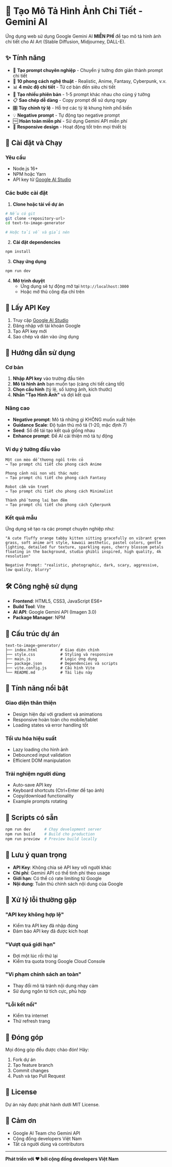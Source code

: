 # 🎨 Tạo Mô Tả Hình Ảnh Chi Tiết - Gemini AI

Ứng dụng web sử dụng Google Gemini AI **MIỄN PHÍ** để tạo mô tả hình ảnh chi tiết cho AI Art (Stable Diffusion, Midjourney, DALL-E).

## ✨ Tính năng

- 🎯 **Tạo prompt chuyên nghiệp** - Chuyển ý tưởng đơn giản thành prompt chi tiết
- 🎨 **10 phong cách nghệ thuật** - Realistic, Anime, Fantasy, Cyberpunk, v.v.
- 📊 **4 mức độ chi tiết** - Từ cơ bản đến siêu chi tiết
- 🔄 **Tạo nhiều phiên bản** - 1-5 prompt khác nhau cho cùng ý tưởng
- 📋 **Sao chép dễ dàng** - Copy prompt để sử dụng ngay
- 🎛️ **Tùy chỉnh tỷ lệ** - Hỗ trợ các tỷ lệ khung hình phổ biến
- 💡 **Negative prompt** - Tự động tạo negative prompt
- 🆓 **Hoàn toàn miễn phí** - Sử dụng Gemini API miễn phí
- 📱 **Responsive design** - Hoạt động tốt trên mọi thiết bị

## 🚀 Cài đặt và Chạy

### Yêu cầu
- Node.js 16+ 
- NPM hoặc Yarn
- API key từ [Google AI Studio](https://aistudio.google.com/app/apikey)

### Các bước cài đặt

1. **Clone hoặc tải về dự án**
```bash
# Nếu có git
git clone <repository-url>
cd text-to-image-generator

# Hoặc tải về và giải nén
```

2. **Cài đặt dependencies**
```bash
npm install
```

3. **Chạy ứng dụng**
```bash
npm run dev
```

4. **Mở trình duyệt**
   - Ứng dụng sẽ tự động mở tại `http://localhost:3000`
   - Hoặc mở thủ công địa chỉ trên

## 🔑 Lấy API Key

1. Truy cập [Google AI Studio](https://aistudio.google.com/app/apikey)
2. Đăng nhập với tài khoản Google
3. Tạo API key mới
4. Sao chép và dán vào ứng dụng

## 📖 Hướng dẫn sử dụng

### Cơ bản
1. **Nhập API key** vào trường đầu tiên
2. **Mô tả hình ảnh** bạn muốn tạo (càng chi tiết càng tốt)
3. **Chọn cấu hình** (tỷ lệ, số lượng ảnh, kích thước)
4. **Nhấn "Tạo Hình Ảnh"** và đợi kết quả

### Nâng cao
- **Negative prompt**: Mô tả những gì KHÔNG muốn xuất hiện
- **Guidance Scale**: Độ tuân thủ mô tả (1-20, mặc định 7)
- **Seed**: Số để tái tạo kết quả giống nhau
- **Enhance prompt**: Để AI cải thiện mô tả tự động

### Ví dụ ý tưởng đầu vào
```
Một con mèo dễ thương ngồi trên cỏ
→ Tạo prompt chi tiết cho phong cách Anime

Phong cảnh núi non với thác nước  
→ Tạo prompt chi tiết cho phong cách Fantasy

Robot cầm ván trượt
→ Tạo prompt chi tiết cho phong cách Minimalist

Thành phố tương lai ban đêm
→ Tạo prompt chi tiết cho phong cách Cyberpunk
```

### Kết quả mẫu
Ứng dụng sẽ tạo ra các prompt chuyên nghiệp như:
```
"A cute fluffy orange tabby kitten sitting gracefully on vibrant green grass, soft anime art style, kawaii aesthetic, pastel colors, gentle lighting, detailed fur texture, sparkling eyes, cherry blossom petals floating in the background, studio ghibli inspired, high quality, 4k resolution"

Negative Prompt: "realistic, photographic, dark, scary, aggressive, low quality, blurry"
```

## 🛠️ Công nghệ sử dụng

- **Frontend**: HTML5, CSS3, JavaScript ES6+
- **Build Tool**: Vite
- **AI API**: Google Gemini API (Imagen 3.0)
- **Package Manager**: NPM

## 📁 Cấu trúc dự án

```
text-to-image-generator/
├── index.html          # Giao diện chính
├── style.css           # Styling và responsive
├── main.js             # Logic ứng dụng
├── package.json        # Dependencies và scripts
├── vite.config.js      # Cấu hình Vite
└── README.md           # Tài liệu này
```

## 🎯 Tính năng nổi bật

### Giao diện thân thiện
- Design hiện đại với gradient và animations
- Responsive hoàn toàn cho mobile/tablet
- Loading states và error handling tốt

### Tối ưu hóa hiệu suất
- Lazy loading cho hình ảnh
- Debounced input validation
- Efficient DOM manipulation

### Trải nghiệm người dùng
- Auto-save API key
- Keyboard shortcuts (Ctrl+Enter để tạo ảnh)
- Copy/download functionality
- Example prompts rotating

## 🔧 Scripts có sẵn

```bash
npm run dev      # Chạy development server
npm run build    # Build cho production
npm run preview  # Preview build locally
```

## 🚨 Lưu ý quan trọng

- **API Key**: Không chia sẻ API key với người khác
- **Chi phí**: Gemini API có thể tính phí theo usage
- **Giới hạn**: Có thể có rate limiting từ Google
- **Nội dung**: Tuân thủ chính sách nội dung của Google

## 🐛 Xử lý lỗi thường gặp

### "API key không hợp lệ"
- Kiểm tra API key đã nhập đúng
- Đảm bảo API key đã được kích hoạt

### "Vượt quá giới hạn"
- Đợi một lúc rồi thử lại
- Kiểm tra quota trong Google Cloud Console

### "Vi phạm chính sách an toàn"
- Thay đổi mô tả tránh nội dung nhạy cảm
- Sử dụng ngôn từ tích cực, phù hợp

### "Lỗi kết nối"
- Kiểm tra internet
- Thử refresh trang

## 🤝 Đóng góp

Mọi đóng góp đều được chào đón! Hãy:
1. Fork dự án
2. Tạo feature branch
3. Commit changes
4. Push và tạo Pull Request

## 📄 License

Dự án này được phát hành dưới MIT License.

## 🙏 Cảm ơn

- Google AI Team cho Gemini API
- Cộng đồng developers Việt Nam
- Tất cả người dùng và contributors

---

**Phát triển với ❤️ bởi cộng đồng developers Việt Nam**